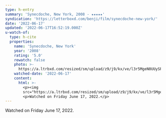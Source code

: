```yaml
---
type: h-entry
summary: 'Synecdoche, New York, 2008 - ★★★★★'
syndication: 'https://letterboxd.com/benji/film/synecdoche-new-york/'
date: '2022-06-17'
updated: '2022-06-17T16:52:19.000Z'
u-watch-of:
  type: h-cite
  properties:
    name: 'Synecdoche, New York'
    year: '2008'
    rating: '5.0'
    rewatch: false
    photo: >-
      https://a.ltrbxd.com/resized/sm/upload/z9/j9/kx/ve/l3r5MgeN0UUySPbf6aWeUyKGdb2-0-600-0-900-crop.jpg?v=0185077fb6
    watched-date: '2022-06-17'
    content:
      html: >-
        <p><img
        src="https://a.ltrbxd.com/resized/sm/upload/z9/j9/kx/ve/l3r5MgeN0UUySPbf6aWeUyKGdb2-0-600-0-900-crop.jpg?v=0185077fb6"/></p>
        <p>Watched on Friday June 17, 2022.</p>
---
```

Watched on Friday June 17, 2022.
